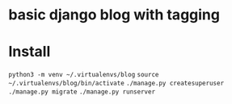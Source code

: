 # basic django blog with tagging

# Install
`python3 -m venv ~/.virtualenvs/blog`
`source ~/.virtualenvs/blog/bin/activate`
`./manage.py createsuperuser`
`./manage.py migrate`
`./manage.py runserver`
